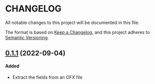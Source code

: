 # CHANGELOG

All notable changes to this project will be documented in this file.

The format is based on [Keep a Changelog](https://keepachangelog.com/en/1.0.0/),
and this project adheres to [Semantic Versioning](https://semver.org/spec/v2.0.0.html).

## [0.1.1] (2022-09-04)
#### Added
-   Extract the fields from an _OFX_ file 

[0.1.1]: https://github.com/rfd59/OFX-Tool/tree/0.1.1